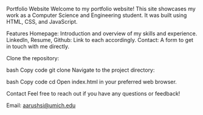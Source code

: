 Portfolio Website
Welcome to my portfolio website! This site showcases my work as a Computer Science and Engineering student. It was built using HTML, CSS, and JavaScript.

Features
Homepage: Introduction and overview of my skills and experience.
LinkedIn, Resume, Github: Link to each accordingly.
Contact: A form to get in touch with me directly.


Clone the repository:

bash
Copy code
git clone <repository-url>
Navigate to the project directory:

bash
Copy code
cd <project-directory>
Open index.html in your preferred web browser.


Contact
Feel free to reach out if you have any questions or feedback!

Email: aarushsi@umich.edu
